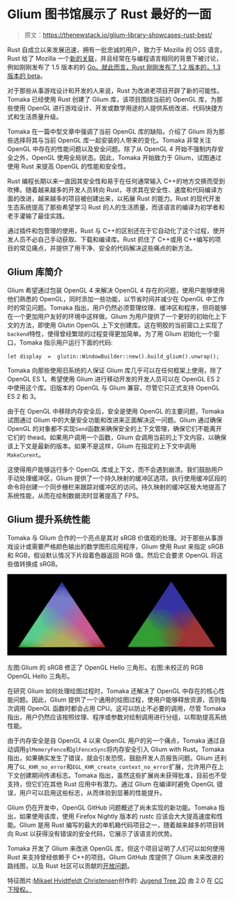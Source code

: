 # Glium 图书馆展示了 Rust 最好的一面

> 原文：<https://thenewstack.io/glium-library-showcases-rust-best/>

Rust 自成立以来发展迅速，拥有一批忠诚的用户，致力于 Mozilla 的 OSS 语言。Rust 给了 Mozilla 一个[新的关联](http://readwrite.com/2015/07/02/mozilla-rust-programming-language-potential)，并且经常在与编程语言相同的背景下被讨论，例如刚刚发布了 1.5 版本的的 [Go。就此而言，Rust 刚刚发布了 1.2 版本的](https://golang.org/doc/go1.5)[，1.3 版本的 beta](http://www.i-programmer.info/news/98-languages/8872-rust-release-new-versions.html)。

对于那些从事游戏设计和开发的人来说，Rust 为改进老项目开辟了新的可能性。Tomaka 已经使用 Rust 创建了 Glium 库，该项目围绕当前的 OpenGL 库，为那些使用 OpenGL 进行游戏设计、开发或数学用途的人提供系统改进、代码快捷方式和生活质量升级。

Tomaka 在一篇中型文章中强调了当前 OpenGL 库的缺陷，介绍了 Glium 将为那些选择将其与当前 OpenGL 库一起安装的人带来的变化。Tomaka 非常关注 OpenGL 中存在的性能问题以及安全问题。除了从 OpenGL 4 开始不强制内存安全之外，OpenGL 使用全局状态。因此，Tomaka 开始致力于 Glium，试图通过使用 Rust 来提高 OpenGL 的性能和安全性。

Rust 编程长期以来一直因其安全性和易于在任何通常输入 C++的地方交换而受到吹捧。随着越来越多的开发人员转向 Rust，寻求其在安全性、速度和代码编译方面的改进，越来越多的项目被创建出来，以拓展 Rust 的能力。Rust 的现代开发生态系统提高了那些希望学习 Rust 的人的生活质量，而该语言的编译为初学者和老手灌输了最佳实践。

通过插件和包管理的使用，Rust 与 C++的区别还在于它自动化了这个过程，使开发人员不必自己手动获取、下载和编译库。Rust 抓住了 C++或用 C++编写的项目的常见痛点，并提供了用干净、安全的代码解决这些痛点的新方法。

## Glium 库简介

Glium 希望通过包装 OpenGL 4 来解决 OpenGL 4 存在的问题，使用户能够使用他们熟悉的 OpenGL，同时添加一些功能，以节省时间并减少在 OpenGL 中工作时的常见问题。Tomaka 指出，用户仍然必须管理纹理、缓冲区和程序，但将能够在一个更加用户友好的环境中这样做。Glium 为用户提供了一个更好的初始化上下文的方法，即使用 Glutin OpenGL 上下文创建库。这在明胶的当前窗口上实现了`backend`特性，使得曾经繁琐的过程变得更加简单。为了用 Glium 初始化一个窗口，Tomaka 指示用户运行下面的代码:

```
let display  =  glutin::WindowBuilder::new().build_glium().unwrap();

```

Tomaka 向那些使用旧系统的人保证 Glium 库几乎可以在任何框架上使用，除了 OpenGL ES 1。希望使用 Glium 进行移动开发的开发人员可以在 OpenGL ES 2 中使用这个库。旧版本的 OpenGL 与 Glium 兼容，尽管它只正式支持 OpenGL ES 2 和 3。

由于在 OpenGL 中移除内存安全后，安全是使用 OpenGL 的主要问题，Tomaka 试图通过 Glium 中的大量安全功能和改进来正面解决这一问题。Glium 通过确保 OpenGL 的对象都不实现`Send`函数来确保安全的上下文管理，确保它们不能离开它们的 thead。如果用户调用一个函数，Glium 会调用当前的上下文内容，以确保该上下文是最新的版本。如果不是这样，Glium 在指定的上下文中调用`MakeCurent`。

这使得用户能够运行多个 OpenGL 库或上下文，而不会遇到崩溃。我们鼓励用户手动处理缓冲区，Glium 提供了一个持久映射的缓冲区选项。执行使用缓冲区段的命令将创建一个同步栅栏来跟踪对缓冲区的访问。持久映射的缓冲区极大地提高了系统性能，从而在绘制数据流时显著提高了 FPS。

## Glium 提升系统性能

Tomaka 与 Glium 合作的一个亮点是其对 sRGB 价值观的处理。对于那些从事游戏设计或需要严格颜色输出的数学图形应用程序，Glium 使用 Rust 来指定 sRGB 和 RGB，假设默认情况下片段着色器返回 RGB 值。然后它会要求 OpenGL 将这些值转换成 sRGB。

[![1-Oj3C5-ndlB5ASl1CYT459A](img/5c20464f1b7c31d70168211f4a5e9687.png)](https://thenewstack.io/wp-content/uploads/2015/08/1-Oj3C5-ndlB5ASl1CYT459A.png)

左图:Glium 的 sRGB 修正了 OpenGL Hello 三角形。右图:未校正的 RGB OpenGL Hello 三角形。

在研究 Glium 如何处理绘图过程时，Tomaka 还解决了 OpenGL 中存在的核心性能问题。因此，Glium 提供了一个通用的绘图过程，使用户能够释放资源，否则每次调用 OpenGL 函数时都会占用 CPU。这可以防止不必要的调用，尽管 Tomaka 指出，用户仍然应该按照纹理、程序或参数对绘制调用进行分组，以帮助提高系统性能。

由于内存安全是自 OpenGL 4 以来 OpenGL 用户的另一个痛点，Tomaka 通过自动调用`glMemoryFence`和`glFenceSync`将内存安全引入 Glium with Rust。Tomaka 指出，如果确实发生了错误，就会引发恐慌，鼓励开发人员报告问题。Glium 还利用了`GL_KHR_no_error`和`EGL_KHR_create_context_no_error`扩展，允许用户在上下文创建期间传递标志。Tomaka 指出，虽然这些扩展尚未获得批准，目前也不受支持，但它们在其他 Rust 应用中有潜力。通过 Glium 在编译时避免 OpenGL 错误，用户可以启用这些标志，从而体验到显著的性能提升。

Glium 仍在开发中，OpenGL GitHub 问题概述了尚未实现的新功能。Tomaka 指出，如果使用该库，使用 Firefox Nightly 版本的 rustc 应该会大大提高速度和性能。Glium 是用 Rust 编写的最大的单机箱代码项目之一，随着越来越多的项目转向 Rust 以获得没有错误的安全代码，它展示了该语言的优势。

Tomaka 开发了 Glium 来改进 OpenGL 库，但这个项目证明了人们可以如何使用 Rust 来支持曾经依赖于 C++的项目。Glium GitHub 库提供了 Glium 未来改进的路线图，以及 Rust 社区可以贡献的[开放问题](https://github.com/tomaka/glium/issues)。

特征图片:[Mikael Hvidtfeldt Christensen](https://www.flickr.com/photos/syntopia/)创作的: [Jugend Tree 2D](https://www.flickr.com/photos/syntopia/1233629110) 由 2.0 在 [CC 下授权。](https://creativecommons.org/licenses/by/2.0/)

<svg xmlns:xlink="http://www.w3.org/1999/xlink" viewBox="0 0 68 31" version="1.1"><title>Group</title> <desc>Created with Sketch.</desc></svg>